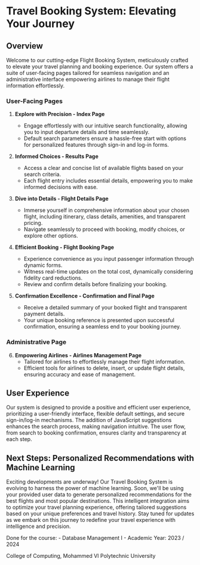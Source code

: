 # Travel Booking System: Elevating Your Journey

## Overview

Welcome to our cutting-edge Flight Booking System, meticulously crafted to elevate your travel planning and booking experience. Our system offers a suite of user-facing pages tailored for seamless navigation and an administrative interface empowering airlines to manage their flight information effortlessly.

### User-Facing Pages

1. **Explore with Precision - Index Page**
   - Engage effortlessly with our intuitive search functionality, allowing you to input departure details and time seamlessly.
   - Default search parameters ensure a hassle-free start with options for personalized features through sign-in and log-in forms.

2. **Informed Choices - Results Page**
   - Access a clear and concise list of available flights based on your search criteria.
   - Each flight entry includes essential details, empowering you to make informed decisions with ease.

3. **Dive into Details - Flight Details Page**
   - Immerse yourself in comprehensive information about your chosen flight, including itinerary, class details, amenities, and transparent pricing.
   - Navigate seamlessly to proceed with booking, modify choices, or explore other options.

4. **Efficient Booking - Flight Booking Page**
   - Experience convenience as you input passenger information through dynamic forms.
   - Witness real-time updates on the total cost, dynamically considering fidelity card reductions.
   - Review and confirm details before finalizing your booking.

5. **Confirmation Excellence - Confirmation and Final Page**
   - Receive a detailed summary of your booked flight and transparent payment details.
   - Your unique booking reference is presented upon successful confirmation, ensuring a seamless end to your booking journey.

### Administrative Page

6. **Empowering Airlines - Airlines Management Page**
   - Tailored for airlines to effortlessly manage their flight information.
   - Efficient tools for airlines to delete, insert, or update flight details, ensuring accuracy and ease of management.

## User Experience

Our system is designed to provide a positive and efficient user experience, prioritizing a user-friendly interface, flexible default settings, and secure sign-in/log-in mechanisms. The addition of JavaScript suggestions enhances the search process, making navigation intuitive. The user flow, from search to booking confirmation, ensures clarity and transparency at each step.

## Next Steps: Personalized Recommendations with Machine Learning

Exciting developments are underway! Our Travel Booking System is evolving to harness the power of machine learning. Soon, we'll be using your provided user data to generate personalized recommendations for the best flights and most popular destinations. This intelligent integration aims to optimize your travel planning experience, offering tailored suggestions based on your unique preferences and travel history. Stay tuned for updates as we embark on this journey to redefine your travel experience with intelligence and precision.



Done for the course: - Database Management I - 
Academic Year: 2023 / 2024

College of Computing, Mohammed VI Polytechnic University
